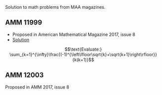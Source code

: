 Solution to math problems from MAA magazines.

## AMM 11999
* Proposed in American Mathematical Magazine 2017, issue 8
* [Solution](https://github.com/ricbit/math/blob/main/pdf/amm11999.pdf)

```math
\text{Evaluate:}

\sum_{k=1}^{\infty}\frac{(-1)^{\left\lfloor\sqrt{k}+\sqrt{k+1}\right\rfloor}}{k(k+1)}
```


## AMM 12003
Proposed in AMM 2017, issue 8
